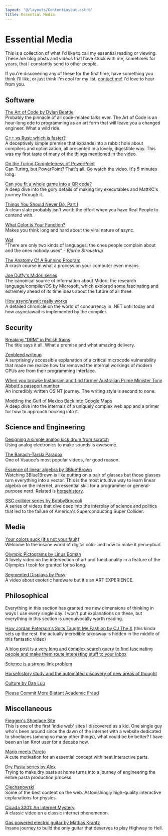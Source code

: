 ```yaml
---
layout: '@/layouts/ContentLayout.astro'
title: Essential Media
---
```


# Essential Media

This is a collection of what I'd like to call my essential reading or viewing. These are blog posts and videos that have stuck with me, sometimes for years, that I constantly send to other people.

If you're discovering any of these for the first time, have something you think I'll like, or just think I'm cool for my list, [contact me!](/) I'd love to hear from you.

## Software

[The Art of Code by Dylan Beattie](https://youtu.be/6avJHaC3C2U)  
Probably the pinnacle of all code-related talks ever. The Art of Code is an hour-long ode to programming as an art form that will leave you a changed engineer. What a wild ride. 

[C++ vs Rust: which is faster?](https://youtu.be/VMpSYJ_7aYM)  
A deceptively simple premise that expands into a rabbit hole about compilers and optimization, all presented in a lovely, digestible way. This was my first taste of many of the things mentioned in the video.

[On the Turing Completeness of PowerPoint](https://youtu.be/uNjxe8ShM-8)  
Can Turing, but PowerPoint? That's all. Go watch the video. It's 5 minutes long.

[Can you fit a whole game into a QR code?](https://youtu.be/ExwqNreocpg)  
A deep dive into the gory details of making tiny executables and MattKC's journey through it.

[Things You Should Never Do, Part I](https://www.joelonsoftware.com/2000/04/06/things-you-should-never-do-part-i/)  
A clean slate probably isn't worth the effort when you have Real People to contend with.

[What Color is Your Function?](https://journal.stuffwithstuff.com/2015/02/01/what-color-is-your-function/)  
Makes you think long and hard about the viral nature of async.

[Wat](https://www.destroyallsoftware.com/talks/wat)  
"There are only two kinds of languages: the ones people complain about and the ones nobody uses" - *Bjarne Stroustrup*

[The Anatomy Of A Running Program](https://www.rfleury.com/p/demystifying-debuggers-part-2-the)  
A crash course in what a process on your computer even means.

[Joe Duffy's Midori series](https://joeduffyblog.com/2015/11/03/blogging-about-midori/)  
The canonical source of information about Midori, the research language/compiler/OS by Microsoft, which explored some fascinating and extremely ahead of its time ideas about the future of all three.

[How async/await really works](https://devblogs.microsoft.com/dotnet/how-async-await-really-works/)  
A detailed chronicle on the world of concurrency in .NET until today and how async/await is implemented by the compiler.

## Security

[Breaking "DRM" in Polish trains](https://youtu.be/XrlrbfGZo2k)  
The title says it all. What a premise and what amazing delivery.

[Zenbleed writeup](https://lock.cmpxchg8b.com/zenbleed.html)  
A surprisingly accessible explanation of a critical microcode vulnerability that made me realize how far removed the internal workings of modern CPUs are from their programming interface.

[When you browse Instagram and find former Australian Prime Minister Tony Abbott's passport number](https://mango.pdf.zone/finding-former-australian-prime-minister-tony-abbotts-passport-number-on-instagram/)  
An incredibly written OSINT journey. The writing style is second to none.

[Modding the Gulf of Mexico Back into Google Maps](https://youtu.be/F5m2JxplnXk)  
A deep dive into the internals of a uniquely complex web app and a primer for how to approach hooking into it.

## Science and Engineering

[Designing a simple analog kick drum from scratch](https://youtu.be/yz37Yz315eU)  
Using analog electronics to make sounds is awesome.

[The Banach-Tarski Paradox](https://youtu.be/s86-Z-CbaHA)  
One of Vsauce's most popular videos, for good reason.

[Essence of linear algebra by 3Blue1Brown](https://www.youtube.com/playlist?list=PLZHQObOWTQDPD3MizzM2xVFitgF8hE_ab)  
Watching 3Blue1Brown is like putting on a pair of glasses but those glasses turn everything into a vector. This is the most intuitive way to learn linear algebra on the internet, an essential skill for a programmer or general-purpose nerd. Related is [horsehistory](https://interconnected.org/home/2021/06/16/horsehistory).

[SSC collider series by BobbyBroccoli](https://youtu.be/ivVzGpznw1U)  
A series of videos that dive deep into the interplay of science and politics that led to the failure of America's Superconducting Super Collider.

## Media

[Your colors suck (it's not your fault)](https://youtu.be/fv-wlo8yVhk)  
Welcome to the insane world of digital color and how to make it perceptual.

[Olympic Pictograms by Linus Boman](https://youtu.be/z2W0s2MP9_w)  
A lovely video on the intersection of art and functionality in a feature of the Olympics I took for granted for so long.

[Segmented Displays by Posy](https://youtu.be/RTB5XhjbgZA)  
A video about esoteric hardware but it's an ART EXPERIENCE.

## Philosophical

Everything in this section has granted me new dimensions of thinking in ways I use every single day. I won't put explanations on these, but everything in this section is unequivocally worth reading.

[How Jordan Peterson's Suits Taught Me Fashion by CJ The X](https://youtu.be/LpHFcylNGqg) (this kinda sets up the rest. the actually incredible takeaway is hidden in the middle of this fantastic video)

[A blog post is a very long and complex search query to find fascinating people and make them route interesting stuff to your inbox](https://www.henrikkarlsson.xyz/p/search-query)

[Science is a strong-link problem](https://www.experimental-history.com/p/science-is-a-strong-link-problem)

[Horsehistory study and the automated discovery of new areas of thought](https://interconnected.org/home/2021/06/16/horsehistory)

[Culture by Dan Luu](https://danluu.com/culture/)

[Please Commit More Blatant Academic Fraud](https://jacobbuckman.com/2021-05-29-please-commit-more-blatant-academic-fraud/)

## Miscellaneous

[Fieggen's Shoelace Site](https://fieggen.com/shoelace/index.htm)  
This is one of the first 'indie web' sites I discovered as a kid. One single guy who's been around since the dawn of the internet with a website dedicated to shoelaces (among so many other things), what could be be better? I have been an Ian Knot user for a decade now.

[Mario meets Pareto](https://www.mayerowitz.io/blog/mario-meets-pareto)  
A cute motivation for an essential concept with neat interactive parts.

[Dry Pasta series by Alex](https://youtube.com/playlist?list=PLURsDaOr8hWXz_CFEfPH2wFhIbJn9iHJY)  
Trying to make dry pasta at home turns into a journey of engineering the entire pasta production process.

[Ciechanowski](https://ciechanow.ski/)  
Some of the best content on the web. Astonishingly high-quality interactive explanations for physics.

[Cicada 3301: An Internet Mystery](https://youtu.be/I2O7blSSzpI)  
A classic video on a classic internet phenomenon.

[Gas powered electric guitar by Mattias Krantz](https://youtu.be/p39v4Fkr9U)  
Insane journey to build the only guitar that deserves to play Highway to Hell.
